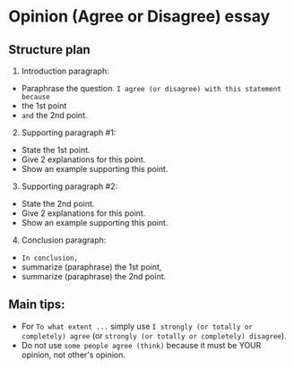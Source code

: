 # Opinion (Agree or Disagree) essay

## Structure plan

1. Introduction paragraph:
  - Paraphrase the question. `I agree (or disagree) with this statement because`
  - the 1st point
  - `and` the 2nd point.
2. Supporting paragraph #1:
  - State the 1st point.
  - Give 2 explanations for this point.
  - Show an example supporting this point.
3. Supporting paragraph #2:
  - State the 2nd point.
  - Give 2 explanations for this point.
  - Show an example supporting this point.
4. Conclusion paragraph:
  - `In conclusion,`
  - summarize (paraphrase) the 1st point,
  - summarize (paraphrase) the 2nd point.


## Main tips:

- For `To what extent ...` simply use `I strongly (or totally or completely) agree` (or `strongly (or totally or completely) disagree`).
- Do not use `some people agree (think)` because it must be YOUR opinion, not other's opinion.
